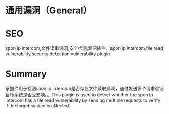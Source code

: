 # 通用漏洞（General）
# SEO
spon ip intercom,文件读取漏洞,安全检测,漏洞插件。spon ip intercom,file read vulnerability,security detection,vulnerability plugin
# Summary
该插件用于检测spon ip intercom是否存在文件读取漏洞，通过发送多个请求验证目标系统是否受影响。。This plugin is used to detect whether the spon ip intercom has a file read vulnerability by sending multiple requests to verify if the target system is affected.
